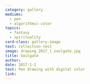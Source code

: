 ```yaml
---
category: gallery
mediums:
  - pen
  - algorithmic-color
topics:
  - fantasy
  - spirituality
card-class: gallery-image
text: collection-test
image: drawing_2017_1_soulgate.jpg
title: Soulgate
author:
date: 2017-1-1
text: Pen drawing with digital color
link:
---
```

